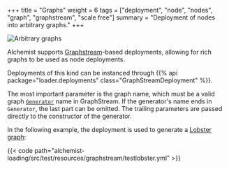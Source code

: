 +++
title = "Graphs"
weight = 6
tags = ["deployment", "node", "nodes", "graph", "graphstream", "scale free"]
summary = "Deployment of nodes into arbitrary graphs."
+++

![Arbitrary graphs](/images/simulator/graphstream.png)

Alchemist supports [Graphstream](https://graphstream-project.org/)-based deployments,
allowing for rich graphs to be used as node deployments.

Deployments of this kind can be instanced through
{{% api package="loader.deployments" class="GraphStreamDeployment" %}}.

The most important parameter is the graph name, which must be a valid graph
[`Generator`](https://www.javadoc.io/doc/org.graphstream/gs-algo/latest/org/graphstream/algorithm/generator/Generator.html)
name in GraphStream.
If the generator's name ends in `Generator`, the last part can be omitted.
The trailing parameters are passed directly to the constructor of the generator.

In the following example, the deployment is used to generate a
[Lobster graph](https://doi.org/10.1016/j.ipl.2012.09.008):

{{< code path="alchemist-loading/src/test/resources/graphstream/testlobster.yml" >}}
